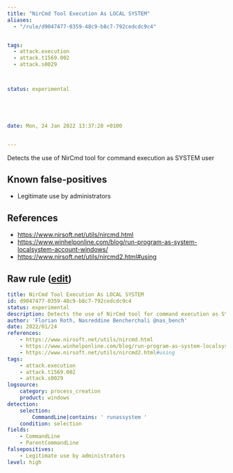 ```yaml
---
title: "NirCmd Tool Execution As LOCAL SYSTEM"
aliases:
  - "/rule/d9047477-0359-48c9-b8c7-792cedcdc9c4"


tags:
  - attack.execution
  - attack.t1569.002
  - attack.s0029



status: experimental





date: Mon, 24 Jan 2022 13:37:28 +0100


---
```


Detects the use of NirCmd tool for command execution as SYSTEM user

<!--more-->


## Known false-positives

* Legitimate use by administrators



## References

* https://www.nirsoft.net/utils/nircmd.html
* https://www.winhelponline.com/blog/run-program-as-system-localsystem-account-windows/
* https://www.nirsoft.net/utils/nircmd2.html#using


## Raw rule ([edit](https://github.com/SigmaHQ/sigma/edit/master/rules/windows/process_creation/proc_creation_win_tool_nircmd_as_system.yml))
```yaml
title: NirCmd Tool Execution As LOCAL SYSTEM
id: d9047477-0359-48c9-b8c7-792cedcdc9c4
status: experimental
description: Detects the use of NirCmd tool for command execution as SYSTEM user
author: 'Florian Roth, Nasreddine Bencherchali @nas_bench'
date: 2022/01/24
references:
    - https://www.nirsoft.net/utils/nircmd.html
    - https://www.winhelponline.com/blog/run-program-as-system-localsystem-account-windows/
    - https://www.nirsoft.net/utils/nircmd2.html#using
tags:
    - attack.execution
    - attack.t1569.002
    - attack.s0029
logsource:
    category: process_creation
    product: windows
detection:
    selection:
        CommandLine|contains: ' runassystem '
    condition: selection
fields:
    - CommandLine
    - ParentCommandLine
falsepositives:
    - Legitimate use by administrators
level: high

```
